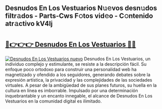 ## Desnudos En Los Vestuarios N𝚞𝚎vos desn𝚞dos filtr𝚊dos - Parts-Cws F𝚘tos vid𝚎o - C𝚘ntenido atr𝚊ctivo kV4Ij

# <h2><a href="http://mbbmxgq.tromn.icu/?c=Desnudos+En+Los+Vestuarios">🔗👉👉👉 Desnudos En Los Vestuarios 🔗🔗</a></h2>

[![Desnudos En Los Vestuarios nuevo](https://i.imgur.com/pEAQMta.gif)](http://mbbmxgq.tromn.icu/?c=Desnudos+En+Los+Vestuarios)
Desnudos En Los Vestuarios, un individuo complejo y estimulante, se resiste a la descripción fácil. Su enfoque poco ortodoxo para construir una personalidad web ha magnetizado y ofendido a los seguidores, generando debates sobre la expresión artística, la privacidad y las complejidades de las sociedades virtuales. A pesar de la ambigüedad de sus planes futuros, su huella en la cultura en línea es imborrable. Impulsado por una determinación inquebrantable y un encanto innegable, el alcance de Desnudos En Los Vestuarios en la comunidad digital es ilimitado.

